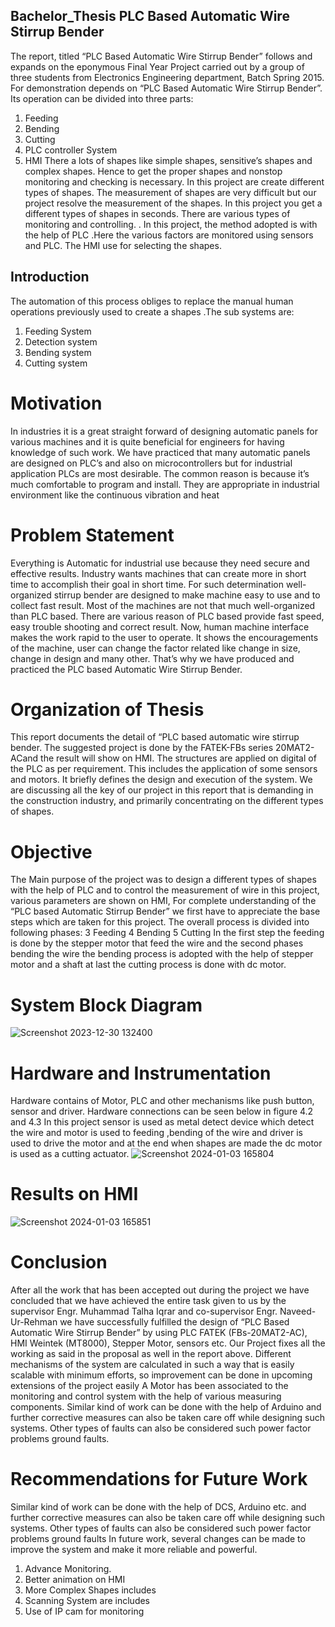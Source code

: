 ## Bachelor_Thesis PLC Based Automatic Wire Stirrup Bender
The report, titled “PLC Based Automatic Wire Stirrup Bender” follows and expands on the 
eponymous Final Year Project carried out by a group of three students from Electronics 
Engineering department, Batch Spring 2015. For demonstration depends on “PLC Based 
Automatic Wire Stirrup Bender”. Its operation can be divided into three parts:
1. Feeding
2. Bending 
3. Cutting
4. PLC controller System
5. HMI
There a lots of shapes like simple shapes, sensitive’s shapes and complex shapes. Hence to get the 
proper shapes and nonstop monitoring and checking is necessary. In this project are create different 
types of shapes. The measurement of shapes are very difficult but our project resolve the 
measurement of the shapes. In this project you get a different types of shapes in seconds. There 
are various types of monitoring and controlling. . In this project, the method adopted is with the 
help of PLC .Here the various factors are monitored using sensors and PLC. The HMI use for 
selecting the shapes.

## Introduction
The automation of this process obliges to replace the manual human operations 
previously used to create a shapes .The sub systems are: 
1. Feeding System
2. Detection system
3. Bending system 
4. Cutting system
# Motivation
In industries it is a great straight forward of designing automatic panels for various machines and 
it is quite beneficial for engineers for having knowledge of such work. We have practiced that 
many automatic panels are designed on PLC’s and also on microcontrollers but for industrial 
application PLCs are most desirable. The common reason is because it’s much comfortable to 
program and install. They are appropriate in industrial environment like the continuous vibration 
and heat
# Problem Statement
Everything is Automatic for industrial use because they need secure and effective results. Industry
wants machines that can create more in short time to accomplish their goal in short time. For such
determination well-organized stirrup bender are designed to make machine easy to use and to 
collect fast result. Most of the machines are not that much well-organized than PLC based. There 
are various reason of PLC based provide fast speed, easy trouble shooting and correct result. Now, 
human machine interface makes the work rapid to the user to operate. It shows the encouragements
of the machine, user can change the factor related like change in size, change in design and many 
other. That’s why we have produced and practiced the PLC based Automatic Wire Stirrup Bender. 
# Organization of Thesis
This report documents the detail of “PLC based automatic wire stirrup bender. The suggested 
project is done by the FATEK-FBs series 20MAT2-ACand the result will show on HMI. The 
structures are applied on digital of the PLC as per requirement. This includes the application of 
some sensors and motors. It briefly defines the design and execution of the system. We are 
discussing all the key of our project in this report that is demanding in the construction industry, 
and primarily concentrating on the different types of shapes.
# Objective
The Main purpose of the project was to design a different types of shapes with the help of PLC 
and to control the measurement of wire in this project, various parameters are shown on HMI,
For complete understanding of the “PLC based Automatic Stirrup Bender” we first have to 
appreciate the base steps which are taken for this project. The overall process is divided into 
following phases:
3 Feeding
4 Bending
5 Cutting
In the first step the feeding is done by the stepper motor that feed the wire and the second phases bending the wire the bending process is adopted with the help of stepper motor and a shaft at last the cutting process is done with dc motor.

 # System Block Diagram
 ![Screenshot 2023-12-30 132400](https://github.com/Naveed776/Bachelor_Thesis/assets/91262613/c54f54c6-bf49-425f-a020-5c31cac40a7d)
# Hardware and Instrumentation
Hardware contains of Motor, PLC and other mechanisms like push button, sensor and driver. 
Hardware connections can be seen below in figure 4.2 and 4.3 In this project sensor is used as 
metal detect device which detect the wire and motor is used to feeding ,bending of the wire and 
driver is used to drive the motor and at the end when shapes are made the dc motor is used as a 
cutting actuator.
![Screenshot 2024-01-03 165804](https://github.com/Naveed776/Bachelor_Thesis/assets/91262613/b791fd01-f4c4-4b9b-9739-5c4e7736c595)

 # Results on HMI
![Screenshot 2024-01-03 165851](https://github.com/Naveed776/Bachelor_Thesis/assets/91262613/281e6845-38d7-46d0-811c-ac7b3548b580)

# Conclusion
After all the work that has been accepted out during the project we have concluded that we have 
achieved the entire task given to us by the supervisor Engr. Muhammad Talha Iqrar and
co-supervisor Engr. Naveed-Ur-Rehman we have successfully fulfilled the design of “PLC Based 
Automatic Wire Stirrup Bender” by using PLC FATEK (FBs-20MAT2-AC), HMI Weintek 
(MT8000), Stepper Motor, sensors etc.
Our Project fixes all the working as said in the proposal as well in the report above. Different 
mechanisms of the system are calculated in such a way that is easily scalable with minimum 
efforts, so improvement can be done in upcoming extensions of the project easily
A Motor has been associated to the monitoring and control system with the help of various 
measuring components. Similar kind of work can be done with the help of Arduino and further 
corrective measures can also be taken care off while designing such systems. Other types of faults 
can also be considered such power factor problems ground faults.
# Recommendations for Future Work
Similar kind of work can be done with the help of DCS, Arduino etc. and further corrective 
measures can also be taken care off while designing such systems. Other types of faults can also 
be considered such power factor problems ground faults 
In future work, several changes can be made to improve the system and make it more reliable and 
powerful.
1. Advance Monitoring.
2. Better animation on HMI 
3. More Complex Shapes includes
4. Scanning System are includes
5. Use of IP cam for monitoring


